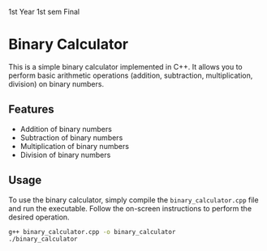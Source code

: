 1st Year 1st sem Final

# Binary Calculator

This is a simple binary calculator implemented in C++. It allows you to perform basic arithmetic operations (addition, subtraction, multiplication, division) on binary numbers.

## Features

- Addition of binary numbers
- Subtraction of binary numbers
- Multiplication of binary numbers
- Division of binary numbers

## Usage

To use the binary calculator, simply compile the `binary_calculator.cpp` file and run the executable. Follow the on-screen instructions to perform the desired operation.

```bash
g++ binary_calculator.cpp -o binary_calculator
./binary_calculator
